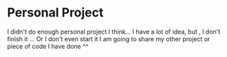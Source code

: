 # Personal Project
 I didn't do enough personal project I think... I have a lot of idea, but , I don't finish it ... Or I don't even start it 
I am going to share my other project or piece of code I have done ^^  
